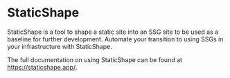 # StaticShape

StaticShape is a tool to shape a static site into an SSG site to be used as a baseline for further development. Automate your transition to using SSGs in your infrastructure with StaticShape.

The full documentation on using StaticShape can be found at https://staticshape.app/.
